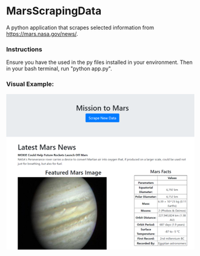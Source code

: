 # MarsScrapingData
A python application that scrapes selected information from https://mars.nasa.gov/news/.

### Instructions
Ensure you have the used in the py files installed in your environment. Then in your bash terminal, run "python app.py".

### Visual Example:

![](images/MarsScrapingExample.png)

